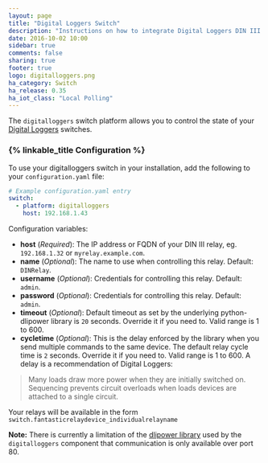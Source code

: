 ```yaml
---
layout: page
title: "Digital Loggers Switch"
description: "Instructions on how to integrate Digital Loggers DIN III relays into Home Assistant."
date: 2016-10-02 10:00
sidebar: true
comments: false
sharing: true
footer: true
logo: digitalloggers.png
ha_category: Switch
ha_release: 0.35
ha_iot_class: "Local Polling"
---
```



The `digitalloggers` switch platform allows you to control the state of your [Digital Loggers](http://www.digital-loggers.com/dinfaqs.html) switches. 

### {% linkable_title Configuration %}

To use your digitalloggers switch in your installation, add the following to your `configuration.yaml` file:

```yaml
# Example configuration.yaml entry
switch:
  - platform: digitalloggers
    host: 192.168.1.43
```

Configuration variables:

- **host** (*Required*): The IP address or FQDN of your DIN III relay, eg. `192.168.1.32` or `myrelay.example.com`.
- **name** (*Optional*): The name to use when controlling this relay.  Default: `DINRelay`.
- **username** (*Optional*): Credentials for controlling this relay. Default: `admin`.
- **password** (*Optional*): Credentials for controlling this relay. Default: `admin`.
- **timeout** (*Optional*): Default timeout as set by the underlying python-dlipower library is `20` seconds.  Override it if you need to.  Valid range is 1 to 600.
- **cycletime** (*Optional*): This is the delay enforced by the library when you send multiple commands to the same device.  The default relay cycle time is `2` seconds. Override it if you need to.  Valid range is 1 to 600. A delay is a recommendation of Digital Loggers: 
>Many loads draw more power when they are initially switched on. Sequencing prevents circuit overloads when loads devices are attached to a single circuit. 


Your relays will be available in the form `switch.fantasticrelaydevice_individualrelayname`

**Note:** There is currently a limitation of the [dlipower library](https://github.com/dwighthubbard/python-dlipower) used by the `digitalloggers` component that communication is only available over port 80.
